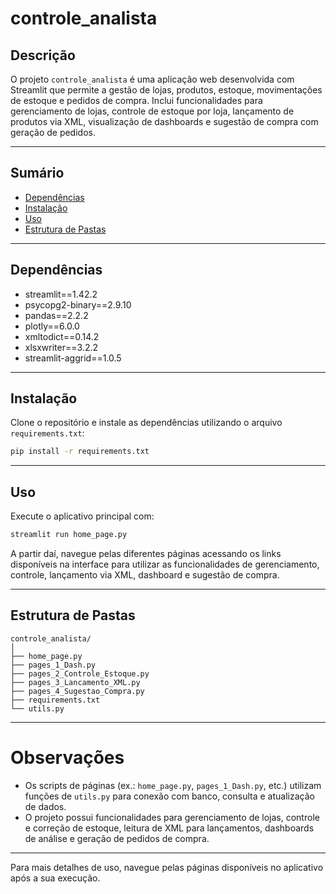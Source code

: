 # controle_analista

## Descrição
O projeto `controle_analista` é uma aplicação web desenvolvida com Streamlit que permite a gestão de lojas, produtos, estoque, movimentações de estoque e pedidos de compra. Inclui funcionalidades para gerenciamento de lojas, controle de estoque por loja, lançamento de produtos via XML, visualização de dashboards e sugestão de compra com geração de pedidos.

---

## Sumário
- [Dependências](#dependências)
- [Instalação](#instalação)
- [Uso](#uso)
- [Estrutura de Pastas](#estrutura-de-pastas)

---

## Dependências
- streamlit==1.42.2
- psycopg2-binary==2.9.10
- pandas==2.2.2
- plotly==6.0.0
- xmltodict==0.14.2
- xlsxwriter==3.2.2
- streamlit-aggrid==1.0.5

---

## Instalação
Clone o repositório e instale as dependências utilizando o arquivo `requirements.txt`:
```bash
pip install -r requirements.txt
```

---

## Uso
Execute o aplicativo principal com:
```bash
streamlit run home_page.py
```

A partir daí, navegue pelas diferentes páginas acessando os links disponíveis na interface para utilizar as funcionalidades de gerenciamento, controle, lançamento via XML, dashboard e sugestão de compra.

---

## Estrutura de Pastas
```
controle_analista/
│
├── home_page.py
├── pages_1_Dash.py
├── pages_2_Controle_Estoque.py
├── pages_3_Lancamento_XML.py
├── pages_4_Sugestao_Compra.py
├── requirements.txt
└── utils.py
```

---

# Observações
- Os scripts de páginas (ex.: `home_page.py`, `pages_1_Dash.py`, etc.) utilizam funções de `utils.py` para conexão com banco, consulta e atualização de dados.
- O projeto possui funcionalidades para gerenciamento de lojas, controle e correção de estoque, leitura de XML para lançamentos, dashboards de análise e geração de pedidos de compra.

---

Para mais detalhes de uso, navegue pelas páginas disponíveis no aplicativo após a sua execução.